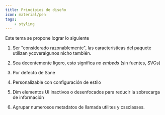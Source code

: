```yaml
---
title: Principios de diseño
icon: material/pen
tags:
    - styling
---
```


Este tema se propone lograr lo siguiente

1. Ser "considerado razonablemente", las características del paquete utilizan ycoveralgunos nicho
también.

2. Sea decentemente ligero, esto significa *no embeds* (sin fuentes, SVGs)

3. Por defecto de Sane

4. Personalizable con configuración de estilo

5. Dim elementos UI inactivos o desenfocados para reducir la sobrecarga de información

6. Agrupar numerosos metadatos de llamada utilites y cssclasses.

